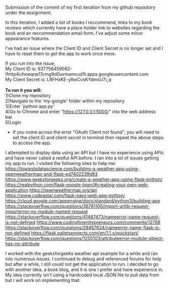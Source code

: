 Submission of the commit of my first iteration from my github repository under the assignment.

In this iteration, I added a list of books I reccommend, links to my book reviews which currently have a place holder link to websites regarding the book and an reccommendation email form. I've adjust some minor appearance features. 

I've had an issue where the Client ID and Client Secret is no longer set and I have to reset them to get the app to work once more. 

If you run into the issue, <br /> 
My Client ID is: 937756459082-lfmtp4cihoeqnp17cmg9d0uvmamcud1t.apps.googleusercontent.com <br /> 
My Client Secret is: LRFHxKE-y8wCvsKYdmsU7i_q <br /> 
<br /> 
**To run it you will:** <br /> 
1)Clone my repository  <br /> 
2)Navigate to the 'my-google' folder within my repository <br /> 
3)Enter 'python app.py' <br /> 
4)Go to Chrome and enter "https://127.0.0.1:5000/" into the web address bar. <br /> 
5)Login <br /> 
- if you come across the error "OAuth Client not found", you will need to set the client ID and client secret in terminal then 
repeat the above steps to access the app.  <br /> 

I attempted to display data using an API but I have no experience using APIs and have never called a restful API before. I ran into a lot of issues getting my app to run. I visited the following sites to help me: 
https://towardsdatascience.com/building-a-weather-app-using-openweathermap-and-flask-ed7402239d83
https://www.geeksforgeeks.org/create-a-weather-app-using-flask-python/
https://realpython.com/flask-google-login/#creating-your-own-web-application
https://openweathermap.org/api
https://www.codeastar.com/flask-easy-web-app-python/
https://cloud.google.com/appengine/docs/standard/python3/building-app
https://stackoverflow.com/questions/36781105/import-urllib-request-importerror-no-module-named-request
https://stackoverflow.com/questions/41487473/nameerror-name-request-is-not-defined
https://www.codingforentrepreneurs.com/comments/12798
https://stackoverflow.com/questions/29457624/nameerror-name-flask-is-not-defined
https://flask.palletsprojects.com/en/1.1.x/quickstart/
https://stackoverflow.com/questions/1250103/attributeerror-module-object-has-no-attribute


I worked with the geeksforgeeks weather api example for a while and ran into numerous issues. I continued to debug and referenced forums for help but after a while, I still could not get the application to run. I decided to go with another idea, a book blog, and it is one I prefer and have experience in. My idea currently isn't using a hardcoded local JSON file to pull data from but I will work on implementing that. 

